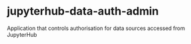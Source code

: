 # jupyterhub-data-auth-admin
Application that controls authorisation for data sources accessed from JupyterHub
